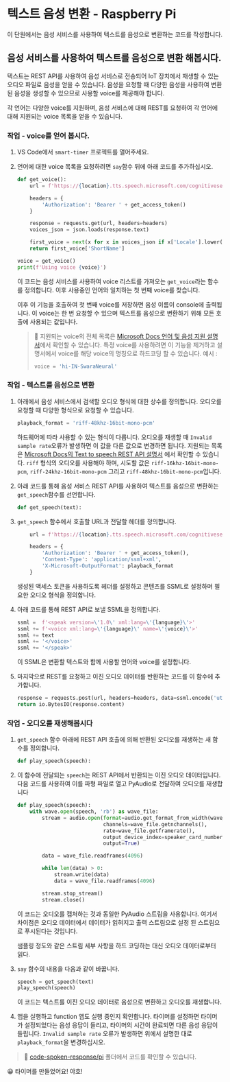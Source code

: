 # 텍스트 음성 변환 - Raspberry Pi

이 단원에서는 음성 서비스를 사용하여 텍스트를 음성으로 변환하는 코드를 작성합니다.

## 음성 서비스를 사용하여 텍스트를 음성으로 변환 해봅시다.

텍스트는 REST API를 사용하여 음성 서비스로 전송되어 IoT 장치에서 재생할 수 있는 오디오 파일로 음성을 얻을 수 있습니다. 음성을 요청할 때 다양한 음성을 사용하여 변환된 음성을 생성할 수 있으므로 사용할 voice를 제공해야 합니다. 

각 언어는 다양한 voice를 지원하며, 음성 서비스에 대해 REST를 요청하여 각 언어에 대해 지원되는 voice 목록을 얻을 수 있습니다.

### 작업 - voice를 얻어 봅시다.

1. VS Code에서 `smart-timer` 프로젝트를 열어주세요.

1. 언어에 대한 voice 목록을 요청하려면 `say`함수 뒤에 아래 코드를 추가하십시오.

    ```python
    def get_voice():
        url = f'https://{location}.tts.speech.microsoft.com/cognitiveservices/voices/list'
    
        headers = {
            'Authorization': 'Bearer ' + get_access_token()
        }
    
        response = requests.get(url, headers=headers)
        voices_json = json.loads(response.text)
    
        first_voice = next(x for x in voices_json if x['Locale'].lower() == language.lower() and x['VoiceType'] == 'Neural')
        return first_voice['ShortName']
    
    voice = get_voice()
    print(f'Using voice {voice}')
    ```

    이 코드는 음성 서비스를 사용하여 voice 리스트를 가져오는 `get_voice`라는 함수를 정의합니다. 이후 사용중인 언어와 일치하는 첫 번째 voice를 찾습니다.
    
    이후 이 기능을 호출하여 첫 번째 voice를 저장하면 음성 이름이 console에 출력됩니다. 이 voice는 한 번 요청할 수 있으며 텍스트를 음성으로 변환하기 위해 모든 호출에 사용되는 값입니다.
    
    > 💁 지원되는 voice의 전체 목록은 [Microsoft Docs 언어 및 음성 지원 설명서](https://docs.microsoft.com/azure/cognitive-services/speech-service/language-support?WT.mc_id=academic-17441-jabenn#text-to-speech)에서 확인할 수 있습니다. 특정 voice를 사용하려면 이 기능을 제거하고 설명서에서 voice를 해당 voice의 명칭으로 하드코딩 할 수 있습니다. 
    > 예시 : 
    > ```python
    > voice = 'hi-IN-SwaraNeural'
    > ```

### 작업 - 텍스트를 음성으로 변환

1. 아래에서 음성 서비스에서 검색할 오디오 형식에 대한 상수를 정의합니다. 오디오를 요청할 때 다양한 형식으로 요청할 수 있습니다.

    ```python
    playback_format = 'riff-48khz-16bit-mono-pcm'
    ```

    하드웨어에 따라 사용할 수 있는 형식이 다릅니다. 오디오를 재생할 때 `Invalid sample rate`오류가 발생하면 이 값을 다른 값으로 변경하면 됩니다. 지원되는 목록은 [Microsoft Docs의 Text to speech REST API 설명서](https://docs.microsoft.com/azure/cognitive-services/speech-service/rest-text-to-speech?WT.mc_id=academic-17441-jabenn#audio-outputs) 에서 확인할 수 있습니다. `riff` 형식의 오디오를 사용해야 하며, 시도할 값은 `riff-16khz-16bit-mono-pcm`, `riff-24khz-16bit-mono-pcm` 그리고 `riff-48khz-16bit-mono-pcm`입니다.
    
1.  아래 코드를 통해 음성 서비스 REST API를 사용하여 텍스트를 음성으로 변환하는 `get_speech`함수를 선언합니다.

    ```python
    def get_speech(text):
    ```

1. `get_speech` 함수에서 호출할 URL과 전달할 헤더를 정의합니다.

    ```python
        url = f'https://{location}.tts.speech.microsoft.com/cognitiveservices/v1'
    
        headers = {
            'Authorization': 'Bearer ' + get_access_token(),
            'Content-Type': 'application/ssml+xml',
            'X-Microsoft-OutputFormat': playback_format
        }
    ```

    생성된 액세스 토큰을 사용하도록 헤더를 설정하고 콘텐츠를 SSML로 설정하며 필요한 오디오 형식을 정의합니다.
    
1. 아래 코드를 통해 REST API로 보낼 SSML을 정의합니다.

    ```python
    ssml =  f'<speak version=\'1.0\' xml:lang=\'{language}\'>'
    ssml += f'<voice xml:lang=\'{language}\' name=\'{voice}\'>'
    ssml += text
    ssml += '</voice>'
    ssml += '</speak>'
    ```

    이 SSML은 변환할 텍스트와 함께 사용할 언어와 voice를 설정합니다.

1. 마지막으로 REST를 요청하고 이진 오디오 데이터를 반환하는 코드를 이 함수에 추가합니다.

    ```python
    response = requests.post(url, headers=headers, data=ssml.encode('utf-8'))
    return io.BytesIO(response.content)
    ```

### 작업 - 오디오를 재생해봅시다

1. `get_speech` 함수 아래에 REST API 호출에 의해 반환된 오디오를 재생하는 새 함수를 정의합니다.

    ```python
    def play_speech(speech):
    ```

1. 이 함수에 전달되는 `speech`는 REST API에서 반환되는 이진 오디오 데이터입니다. 다음 코드를 사용하여 이를 파형 파일로 열고 PyAudio로 전달하여 오디오를 재생합니다
    ```python
    def play_speech(speech):
        with wave.open(speech, 'rb') as wave_file:
            stream = audio.open(format=audio.get_format_from_width(wave_file.getsampwidth()),
                                channels=wave_file.getnchannels(),
                                rate=wave_file.getframerate(),
                                output_device_index=speaker_card_number,
                                output=True)

            data = wave_file.readframes(4096)

            while len(data) > 0:
                stream.write(data)
                data = wave_file.readframes(4096)

            stream.stop_stream()
            stream.close()
    ```

    이 코드는 오디오를 캡처하는 것과 동일한 PyAudio 스트림을 사용합니다. 여기서 차이점은 오디오 데이터에서 데이터가 읽혀지고 출력 스트림으로 설정 된 스트림으로 푸시된다는 것입니다.
    
    샘플링 정도와 같은 스트림 세부 사항을 하드 코딩하는 대신 오디오 데이터로부터 읽다.

1. `say` 함수의 내용을 다음과 같이 바꿉니다.

    ```python
    speech = get_speech(text)
    play_speech(speech)
    ```

    이 코드는 텍스트를 이진 오디오 데이터로 음성으로 변환하고 오디오를 재생합니다.

1. 앱을 실행하고 function 앱도 실행 중인지 확인합니다. 타이머를 설정하면 타이머가 설정되었다는 음성 응답이 들리고, 타이머의 시간이 완료되면 다른 음성 응답이 들립니다.
    `Invalid sample rate` 오류가 발생하면 위에서 설명한 대로 `playback_format`을 변경하십시오.

> 💁  [code-spoken-response/pi](code-spoken-response/pi) 폴더에서 코드를 확인할 수 있습니다.

😀 타이머를 만들었어요! 야호!
